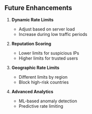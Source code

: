 ## Future Enhancements

1. **Dynamic Rate Limits**
   - Adjust based on server load
   - Increase during low traffic periods

2. **Reputation Scoring**
   - Lower limits for suspicious IPs
   - Higher limits for trusted users

3. **Geographic Rate Limits**
   - Different limits by region
   - Block high-risk countries

4. **Advanced Analytics**
   - ML-based anomaly detection
   - Predictive rate limiting
